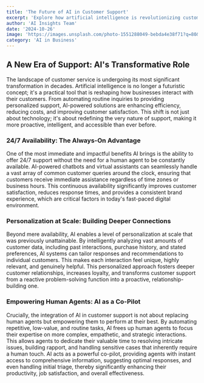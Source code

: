 ```yaml
---
title: 'The Future of AI in Customer Support'
excerpt: 'Explore how artificial intelligence is revolutionizing customer service and what it means for your business.'
author: 'AI Insights Team'
date: '2024-10-26'
image: 'https://images.unsplash.com/photo-1551288049-bebda4e38f71?q=80&w=2940&auto=format&fit=crop'
category: 'AI in Business'
---
```


## A New Era of Support: AI's Transformative Role

The landscape of customer service is undergoing its most significant transformation in decades. Artificial intelligence is no longer a futuristic concept; it's a practical tool that is reshaping how businesses interact with their customers. From automating routine inquiries to providing personalized support, AI-powered solutions are enhancing efficiency, reducing costs, and improving customer satisfaction. This shift is not just about technology; it's about redefining the very nature of support, making it more proactive, intelligent, and accessible than ever before.

### 24/7 Availability: The Always-On Advantage

One of the most immediate and impactful benefits AI brings is the ability to offer 24/7 support without the need for a human agent to be constantly available. AI-powered chatbots and virtual assistants can seamlessly handle a vast array of common customer queries around the clock, ensuring that customers receive immediate assistance regardless of time zones or business hours. This continuous availability significantly improves customer satisfaction, reduces response times, and provides a consistent brand experience, which are critical factors in today's fast-paced digital environment.

### Personalization at Scale: Building Deeper Connections

Beyond mere availability, AI enables a level of personalization at scale that was previously unattainable. By intelligently analyzing vast amounts of customer data, including past interactions, purchase history, and stated preferences, AI systems can tailor responses and recommendations to individual customers. This makes each interaction feel unique, highly relevant, and genuinely helpful. This personalized approach fosters deeper customer relationships, increases loyalty, and transforms customer support from a reactive problem-solving function into a proactive, relationship-building one.

### Empowering Human Agents: AI as a Co-Pilot

Crucially, the integration of AI in customer support is not about replacing human agents but empowering them to perform at their best. By automating repetitive, low-value, and routine tasks, AI frees up human agents to focus their expertise on more complex, empathetic, and strategic interactions. This allows agents to dedicate their valuable time to resolving intricate issues, building rapport, and handling sensitive cases that inherently require a human touch. AI acts as a powerful co-pilot, providing agents with instant access to comprehensive information, suggesting optimal responses, and even handling initial triage, thereby significantly enhancing their productivity, job satisfaction, and overall effectiveness.